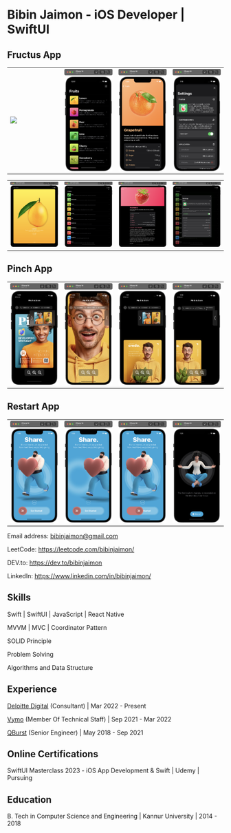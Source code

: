 # Bibin Jaimon - iOS Developer | SwiftUI


## Fructus App

<table>
<td width="25%">
<img src="fructus-app/animation.gif"></img>
</td>
<td width="25%">
<img src="fructus-app/2.png"></img>
</td>
<td width="25%">
<img src="fructus-app/3.png"></img>
</td>
<td width="25%">
<img src="fructus-app/4.png"></img>
</td>
</tr>
</table>

<table>
<td width="25%">
<img src="fructus-app/ipad/1.png"></img>
</td>
<td width="25%">
<img src="fructus-app/ipad/2.png"></img>
</td>
<td width="25%">
<img src="fructus-app/ipad/3.png"></img>
</td>
<td width="25%">
<img src="fructus-app/ipad/4.png"></img>
</td>
</tr>
</table>

## Pinch App

<table>
<td width="25%">
<img src="pinch-app/1.png"></img>
</td>
<td width="25%">
<img src="pinch-app/2.png"></img>
</td>
<td width="25%">
<img src="pinch-app/3.png"></img>
</td>
<td width="25%">
<img src="pinch-app/4.png"></img>
</td>
</tr>
</table>


## Restart App

<table>
<td width="25%">
<img src="restart-app/1.png"></img>
</td>
<td width="25%">
<img src="restart-app/2.png"></img>
</td>
<td width="25%">
<img src="restart-app/3.png"></img>
</td>
<td width="25%">
<img src="restart-app/4.png"></img>
</td>
</tr>
</table>

Email address: bibinjaimon@gmail.com 

LeetCode: https://leetcode.com/bibinjaimon/

DEV.to: https://dev.to/bibinjaimon

LinkedIn: https://www.linkedin.com/in/bibinjaimon/


## Skills

Swift | SwiftUI | JavaScript | React Native

MVVM | MVC | Coordinator Pattern

SOLID Principle

Problem Solving

Algorithms and Data Structure


## Experience

 [Deloitte Digital](https://www2.deloitte.com/us/en.html) (Consultant) | Mar 2022 - Present

 [Vymo](https://vymo.com/) (Member Of Technical Staff) | Sep 2021 - Mar 2022

 [QBurst](https://www.qburst.com/) (Senior Engineer) | May 2018 - Sep 2021

## Online Certifications

SwiftUI Masterclass 2023 - iOS App Development & Swift | Udemy | Pursuing

## Education

B. Tech in Computer Science and Engineering | Kannur University | 2014 - 2018
